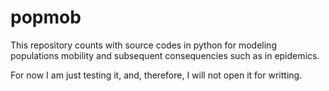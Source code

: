 # popmob

This repository counts with source codes in python for modeling populations mobility and subsequent consequencies such as in epidemics.

For now I am just testing it, and, therefore, I will not open it for writting.

